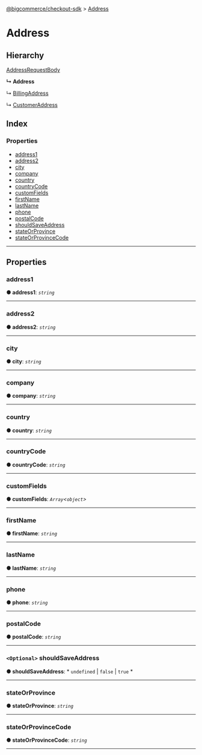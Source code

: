 [@bigcommerce/checkout-sdk](../README.md) > [Address](../interfaces/address.md)

# Address

## Hierarchy

 [AddressRequestBody](addressrequestbody.md)

**↳ Address**

↳  [BillingAddress](billingaddress.md)

↳  [CustomerAddress](customeraddress.md)

## Index

### Properties

* [address1](address.md#address1)
* [address2](address.md#address2)
* [city](address.md#city)
* [company](address.md#company)
* [country](address.md#country)
* [countryCode](address.md#countrycode)
* [customFields](address.md#customfields)
* [firstName](address.md#firstname)
* [lastName](address.md#lastname)
* [phone](address.md#phone)
* [postalCode](address.md#postalcode)
* [shouldSaveAddress](address.md#shouldsaveaddress)
* [stateOrProvince](address.md#stateorprovince)
* [stateOrProvinceCode](address.md#stateorprovincecode)

---

## Properties

<a id="address1"></a>

###  address1

**● address1**: *`string`*

___
<a id="address2"></a>

###  address2

**● address2**: *`string`*

___
<a id="city"></a>

###  city

**● city**: *`string`*

___
<a id="company"></a>

###  company

**● company**: *`string`*

___
<a id="country"></a>

###  country

**● country**: *`string`*

___
<a id="countrycode"></a>

###  countryCode

**● countryCode**: *`string`*

___
<a id="customfields"></a>

###  customFields

**● customFields**: *`Array`<`object`>*

___
<a id="firstname"></a>

###  firstName

**● firstName**: *`string`*

___
<a id="lastname"></a>

###  lastName

**● lastName**: *`string`*

___
<a id="phone"></a>

###  phone

**● phone**: *`string`*

___
<a id="postalcode"></a>

###  postalCode

**● postalCode**: *`string`*

___
<a id="shouldsaveaddress"></a>

### `<Optional>` shouldSaveAddress

**● shouldSaveAddress**: * `undefined` &#124; `false` &#124; `true`
*

___
<a id="stateorprovince"></a>

###  stateOrProvince

**● stateOrProvince**: *`string`*

___
<a id="stateorprovincecode"></a>

###  stateOrProvinceCode

**● stateOrProvinceCode**: *`string`*

___

